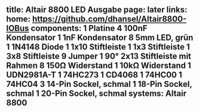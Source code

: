title: Altair 8800 LED Ausgabe
page: later
links:
    home: https://github.com/dhansel/Altair8800-IOBus
components:
    1 Platine
    4 100nF Kondensator
    1 1nF Kondensator
    8 5mm LED, grün
    1 1N4148 Diode
    1 1x10 Stiftleiste
    1 1x3 Stiftleiste
    1 3x8 Stiftleiste
    9 Jumper
    1 90° 2x13 Stiftleiste mit Rahmen
    8 150Ω Widerstand
    1 10kΩ Widerstand
    1 UDN2981A-T
    1 74HC273
    1 CD4068
    1 74HC00
    1 74HC04
    3 14-Pin Sockel, schmal
    1 18-Pin Sockel, schmal
    1 20-Pin Sockel, schmal
systems:
    Altair 8800
---
